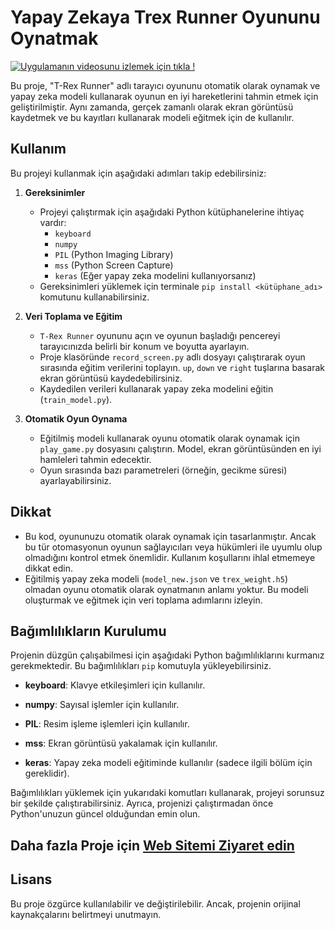
# Yapay Zekaya Trex Runner Oyununu Oynatmak

[![Uygulamanın videosunu izlemek için tıkla !](.jpeg)](https://www.youtube.com/watch?v=video_id)


Bu proje, "T-Rex Runner" adlı tarayıcı oyununu otomatik olarak oynamak ve yapay zeka modeli kullanarak oyunun en iyi hareketlerini tahmin etmek için geliştirilmiştir. Aynı zamanda, gerçek zamanlı olarak ekran görüntüsü kaydetmek ve bu kayıtları kullanarak modeli eğitmek için de kullanılır.

## Kullanım

Bu projeyi kullanmak için aşağıdaki adımları takip edebilirsiniz:

1. **Gereksinimler**
   - Projeyi çalıştırmak için aşağıdaki Python kütüphanelerine ihtiyaç vardır:
     - `keyboard`
     - `numpy`
     - `PIL` (Python Imaging Library)
     - `mss` (Python Screen Capture)
     - `keras` (Eğer yapay zeka modelini kullanıyorsanız)
   - Gereksinimleri yüklemek için terminale `pip install <kütüphane_adı>` komutunu kullanabilirsiniz.

2. **Veri Toplama ve Eğitim**
   - `T-Rex Runner` oyununu açın ve oyunun başladığı pencereyi tarayıcınızda belirli bir konum ve boyutta ayarlayın.
   - Proje klasöründe `record_screen.py` adlı dosyayı çalıştırarak oyun sırasında eğitim verilerini toplayın. `up`, `down` ve `right` tuşlarına basarak ekran görüntüsü kaydedebilirsiniz.
   - Kaydedilen verileri kullanarak yapay zeka modelini eğitin (`train_model.py`).

3. **Otomatik Oyun Oynama**
   - Eğitilmiş modeli kullanarak oyunu otomatik olarak oynamak için `play_game.py` dosyasını çalıştırın. Model, ekran görüntüsünden en iyi hamleleri tahmin edecektir.
   - Oyun sırasında bazı parametreleri (örneğin, gecikme süresi) ayarlayabilirsiniz.

## Dikkat

- Bu kod, oyununuzu otomatik olarak oynamak için tasarlanmıştır. Ancak bu tür otomasyonun oyunun sağlayıcıları veya hükümleri ile uyumlu olup olmadığını kontrol etmek önemlidir. Kullanım koşullarını ihlal etmemeye dikkat edin.
- Eğitilmiş yapay zeka modeli (`model_new.json` ve `trex_weight.h5`) olmadan oyunu otomatik olarak oynatmanın anlamı yoktur. Bu modeli oluşturmak ve eğitmek için veri toplama adımlarını izleyin.



## Bağımlılıkların Kurulumu

Projenin düzgün çalışabilmesi için aşağıdaki Python bağımlılıklarını kurmanız gerekmektedir. Bu bağımlılıkları `pip` komutuyla yükleyebilirsiniz.

- **keyboard**: Klavye etkileşimleri için kullanılır.

- **numpy**: Sayısal işlemler için kullanılır.

- **PIL**: Resim işleme işlemleri için kullanılır.

- **mss**: Ekran görüntüsü yakalamak için kullanılır.

- **keras**: Yapay zeka modeli eğitiminde kullanılır (sadece ilgili bölüm için gereklidir).

Bağımlılıkları yüklemek için yukarıdaki komutları kullanarak, projeyi sorunsuz bir şekilde çalıştırabilirsiniz. Ayrıca, projenizi çalıştırmadan önce Python'unuzun güncel olduğundan emin olun.


## Daha fazla Proje için [Web Sitemi Ziyaret edin](https://ayazaktas.netlify.app)


## Lisans

Bu proje özgürce kullanılabilir ve değiştirilebilir. Ancak, projenin orijinal kaynakçalarını belirtmeyi unutmayın.
